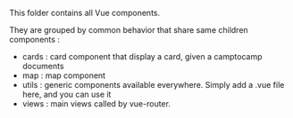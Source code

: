 This folder contains all Vue components.

They are grouped by common behavior that share same children components :

* cards : card component that display a card, given a camptocamp documents
* map : map component
* utils : generic components available everywhere. Simply add a .vue file here, and you can use it
* views : main views called by vue-router. 
